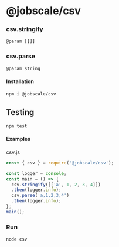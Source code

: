 # @jobscale/csv

### csv.stringify

`@param [[]]`

### csv.parse

`@param string`

#### Installation

```bash
npm i @jobscale/csv
```

## Testing

```
npm test
```

#### Examples

csv.js

```javascript
const { csv } = require('@jobscale/csv');

const logger = console;
const main = () => {
  csv.stringify([['a', 1, 2, 3, 4]])
  .then(logger.info);
  csv.parse('a,1,2,3,4')
  .then(logger.info);
};
main();
```

### Run

```bash
node csv
```
